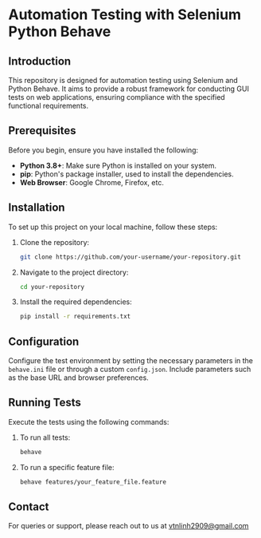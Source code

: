 # Automation Testing with Selenium Python Behave

## Introduction
This repository is designed for automation testing using Selenium and Python Behave. It aims to provide a robust framework for conducting GUI tests on web applications, ensuring compliance with the specified functional requirements.

## Prerequisites
Before you begin, ensure you have installed the following:
- **Python 3.8+**: Make sure Python is installed on your system.
- **pip**: Python's package installer, used to install the dependencies.
- **Web Browser**: Google Chrome, Firefox, etc.

## Installation
To set up this project on your local machine, follow these steps:
1. Clone the repository:
   ```bash
   git clone https://github.com/your-username/your-repository.git
2. Navigate to the project directory:
    ```bash
    cd your-repository
3. Install the required dependencies:
    ```bash
    pip install -r requirements.txt
## Configuration
Configure the test environment by setting the necessary parameters in the `behave.ini` file or through a custom `config.json`. Include parameters such as the base URL and browser preferences.

## Running Tests
Execute the tests using the following commands:
1. To run all tests:
    ```bash
    behave
2. To run a specific feature file:
    ```bash
    behave features/your_feature_file.feature
## Contact
For queries or support, please reach out to us at vtnlinh2909@gmail.com